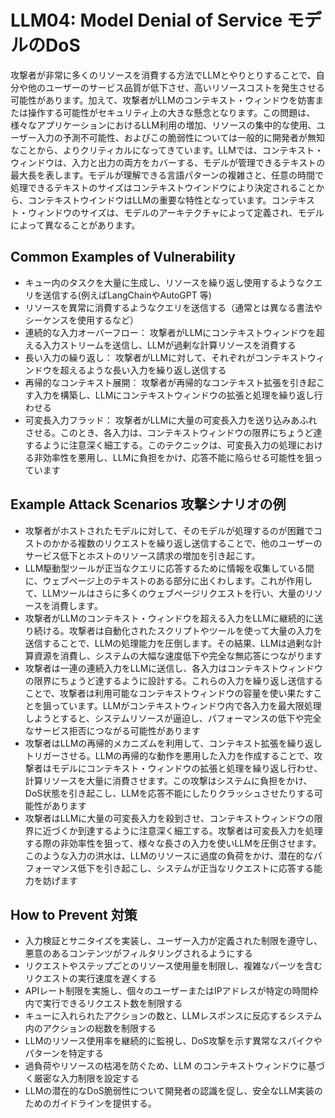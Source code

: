 # LLM04: Model Denial of Service モデルのDoS

攻撃者が非常に多くのリソースを消費する方法でLLMとやりとりすることで、自分や他のユーザーのサービス品質が低下させ、高いリソースコストを発生させる可能性があります。加えて、攻撃者がLLMのコンテキスト・ウィンドウを妨害または操作する可能性がセキュリティ上の大きな懸念となります。この問題は、様々なアプリケーションにおけるLLM利用の増加、リソースの集中的な使用、ユーザー入力の予測不可能性、およびこの脆弱性については一般的に開発者が無知なことから、よりクリティカルになってきています。LLMでは、コンテキスト・ウィンドウは、入力と出力の両方をカバーする、モデルが管理できるテキストの最大長を表します。モデルが理解できる言語パターンの複雑さと、任意の時間で処理できるテキストのサイズはコンテキストウインドウにより決定されることから、コンテキストウインドウはLLMの重要な特性となっています。コンテキスト・ウィンドウのサイズは、モデルのアーキテクチャによって定義され、モデルによって異なることがあります。

## Common Examples of Vulnerability
+ キュー内のタスクを大量に生成し、リソースを繰り返し使用するようなクエリを送信する(例えばLangChainやAutoGPT 等)
+ リソースを異常に消費するようなクエリを送信する（通常とは異なる書法やシーケンスを使用するなど）
+ 連続的な入力オーバーフロー： 攻撃者がLLMにコンテキストウィンドウを超える入力ストリームを送信し、LLMが過剰な計算リソースを消費する
+ 長い入力の繰り返し： 攻撃者がLLMに対して、それぞれがコンテキストウィンドウを超えるような長い入力を繰り返し送信する
+ 再帰的なコンテキスト展開： 攻撃者が再帰的なコンテキスト拡張を引き起こす入力を構築し、LLMにコンテキストウィンドウの拡張と処理を繰り返し行わせる
+ 可変長入力フラッド： 攻撃者がLLMに大量の可変長入力を送り込みあふれさせる。このとき、各入力は、コンテキストウィンドウの限界にちょうど達するように注意深く細工する。このテクニックは、可変長入力の処理における非効率性を悪用し、LLMに負担をかけ、応答不能に陥らせる可能性を狙っています

## Example Attack Scenarios 攻撃シナリオの例
+ 攻撃者がホストされたモデルに対して、そのモデルが処理するのが困難でコストのかかる複数のリクエストを繰り返し送信することで、他のユーザーのサービス低下とホストのリソース請求の増加を引き起こす。
+ LLM駆動型ツールが正当なクエリに応答するために情報を収集している間に、ウェブページ上のテキストのある部分に出くわします。これが作用して、LLMツールはさらに多くのウェブページリクエストを行い、大量のリソースを消費します。
+ 攻撃者がLLMのコンテキスト・ウィンドウを超える入力をLLMに継続的に送り続ける。攻撃者は自動化されたスクリプトやツールを使って大量の入力を送信することで、LLMの処理能力を圧倒します。その結果、LLMは過剰な計算資源を消費し、システムの大幅な速度低下や完全な無応答につながります
+ 攻撃者は一連の連続入力をLLMに送信し、各入力はコンテキストウィンドウの限界にちょうど達するように設計する。これらの入力を繰り返し送信することで、攻撃者は利用可能なコンテキストウィンドウの容量を使い果たすことを狙っています。LLMがコンテキストウィンドウ内で各入力を最大限処理しようとすると、システムリソースが逼迫し、パフォーマンスの低下や完全なサービス拒否につながる可能性があります
+ 攻撃者はLLMの再帰的メカニズムを利用して、コンテキスト拡張を繰り返しトリガーさせる。LLMの再帰的な動作を悪用した入力を作成することで、攻撃者はモデルにコンテキスト・ウィンドウの拡張と処理を繰り返し行わせ、計算リソースを大量に消費させます。この攻撃はシステムに負担をかけ、DoS状態を引き起こし、LLMを応答不能にしたりクラッシュさせたりする可能性があります
+ 攻撃者はLLMに大量の可変長入力を殺到させ、コンテキストウィンドウの限界に近づくか到達するように注意深く細工する。攻撃者は可変長入力を処理する際の非効率性を狙って、様々な長さの入力を使いLLMを圧倒させます。このような入力の洪水は、LLMのリソースに過度の負荷をかけ、潜在的なパフォーマンス低下を引き起こし、システムが正当なリクエストに応答する能力を妨げます

## How to Prevent 対策

+ 入力検証とサニタイズを実装し、ユーザー入力が定義された制限を遵守し、悪意のあるコンテンツがフィルタリングされるようにする
+ リクエストやステップごとのリソース使用量を制限し、複雑なパーツを含むリクエストの実行速度を遅くする
+ APIレート制限を実施し、個々のユーザーまたはIPアドレスが特定の時間枠内で実行できるリクエスト数を制限する
+ キューに入れられたアクションの数と、LLMレスポンスに反応するシステム内のアクションの総数を制限する
+ LLMのリソース使用率を継続的に監視し、DoS攻撃を示す異常なスパイクやパターンを特定する
+ 過負荷やリソースの枯渇を防ぐため、LLM のコンテキストウィンドウに基づく厳密な入力制限を設定する
+ LLMの潜在的なDoS脆弱性について開発者の認識を促し、安全なLLM実装のためのガイドラインを提供する。
